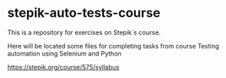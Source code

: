 # stepik-auto-tests-course
This is a repository for exercises on Stepik`s course.

Here will be located some files for completing tasks from course Testing automation using Selenium and Python 

https://stepik.org/course/575/syllabus
